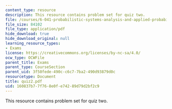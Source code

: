 ```yaml
---
content_type: resource
description: This resource contains problem set for quiz two.
file: /courses/6-041-probabilistic-systems-analysis-and-applied-probability-spring-2006/160837b77f768e0fe74289d79d2bf2c9_quiz2.pdf
file_size: 84102
file_type: application/pdf
hide_download: true
hide_download_original: null
learning_resource_types:
- Exams
license: https://creativecommons.org/licenses/by-nc-sa/4.0/
ocw_type: OCWFile
parent_title: Exams
parent_type: CourseSection
parent_uid: 3f50fede-490c-c6c7-7ba2-490d93879d0c
resourcetype: Document
title: quiz2.pdf
uid: 160837b7-7f76-8e0f-e742-89d79d2bf2c9
---
```

This resource contains problem set for quiz two.
